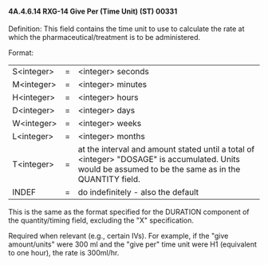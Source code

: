 #### 4A.4.6.14 RXG-14 Give Per (Time Unit) (ST) 00331

Definition: This field contains the time unit to use to calculate the rate at which the pharmaceutical/treatment is to be administered.

Format:

|     |     |     |
| --- | --- | --- |
| S&lt;integer> | = | &lt;integer> seconds |
| M&lt;integer> | = | &lt;integer> minutes |
| H&lt;integer> | = | &lt;integer> hours |
| D&lt;integer> | = | &lt;integer> days |
| W&lt;integer> | = | &lt;integer> weeks |
| L&lt;integer> | = | &lt;integer> months |
| T&lt;integer> | = | at the interval and amount stated until a total of &lt;integer> "DOSAGE" is accumulated. Units would be assumed to be the same as in the QUANTITY field. |
| INDEF | = | do indefinitely - also the default |

This is the same as the format specified for the DURATION component of the quantity/timing field, excluding the "X" specification.

Required when relevant (e.g., certain IVs). For example, if the "give amount/units" were 300 ml and the "give per" time unit were H1 (equivalent to one hour), the rate is 300ml/hr.
